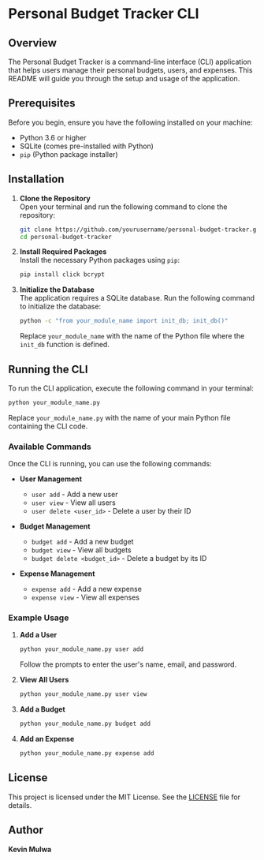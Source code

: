 # Personal Budget Tracker CLI

## Overview

The Personal Budget Tracker is a command-line interface (CLI) application that helps users manage their personal budgets, users, and expenses. This README will guide you through the setup and usage of the application.

## Prerequisites

Before you begin, ensure you have the following installed on your machine:

- Python 3.6 or higher
- SQLite (comes pre-installed with Python)
- `pip` (Python package installer)

## Installation

1. **Clone the Repository**  
   Open your terminal and run the following command to clone the repository:

   ```bash
   git clone https://github.com/yourusername/personal-budget-tracker.git
   cd personal-budget-tracker
   ```

2. **Install Required Packages**  
   Install the necessary Python packages using `pip`:

   ```bash
   pip install click bcrypt
   ```

3. **Initialize the Database**  
   The application requires a SQLite database. Run the following command to initialize the database:
   ```bash
   python -c "from your_module_name import init_db; init_db()"
   ```
   Replace `your_module_name` with the name of the Python file where the `init_db` function is defined.

## Running the CLI

To run the CLI application, execute the following command in your terminal:

```bash
python your_module_name.py
```

Replace `your_module_name.py` with the name of your main Python file containing the CLI code.

### Available Commands

Once the CLI is running, you can use the following commands:

- **User Management**

  - `user add` - Add a new user
  - `user view` - View all users
  - `user delete <user_id>` - Delete a user by their ID

- **Budget Management**

  - `budget add` - Add a new budget
  - `budget view` - View all budgets
  - `budget delete <budget_id>` - Delete a budget by its ID

- **Expense Management**
  - `expense add` - Add a new expense
  - `expense view` - View all expenses

### Example Usage

1. **Add a User**

   ```bash
   python your_module_name.py user add
   ```

   Follow the prompts to enter the user's name, email, and password.

2. **View All Users**

   ```bash
   python your_module_name.py user view
   ```

3. **Add a Budget**

   ```bash
   python your_module_name.py budget add
   ```

4. **Add an Expense**
   ```bash
   python your_module_name.py expense add
   ```

## License

This project is licensed under the MIT License. See the [LICENSE](LICENSE) file for details.

## Author

**Kevin Mulwa**
